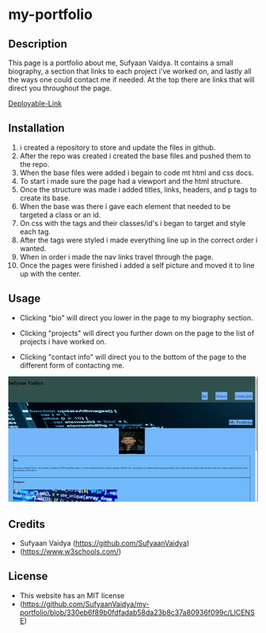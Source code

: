 # my-portfolio

## Description 

This page is a portfolio about me, Sufyaan Vaidya. It contains a small biography,
a section that links to each project i've worked on, and lastly all the ways one could contact me if needed. At the top there are links that will direct you throughout the page.


[Deployable-Link](https://sufyaanvaidya.github.io/my-portfolio/)

## Installation

1. i created a repository to store and update the files in github.
2. After the repo was created i created the base files and pushed them to the repo.
3. When the base files were added i begain to code mt html and css docs.
4. To start i made sure the page had a viewport and the html structure.
5. Once the structure was made i added titles, links, headers, and p tags to create its base.
6. When the base was there i gave each element that needed to be targeted a class or an id.
7. On css with the tags and their classes/id's i began to target and style each tag.
8. After the tags were styled i made everything line up in the correct order i wanted.
9. When in order i made the nav links travel through the page.
10. Once the pages were finished i added a self picture and moved it to line up with the center.

## Usage 

- Clicking "bio" will direct you lower in the page to my biography section.

- Clicking "projects" will direct you further down on the page to the list of projects i have worked on.

- Clicking "contact info" will direct you to the bottom of the page to the different form of contacting me.

![](./assets/images/Sufyaan's%20portfolio.gif)




## Credits

- Sufyaan Vaidya (https://github.com/SufyaanVaidya)
- (https://www.w3schools.com/)



## License

- This website has an MIT license 
- (https://github.com/SufyaanVaidya/my-portfolio/blob/330eb6f89b0fdfadab58da23b8c37a80936f099c/LICENSE)